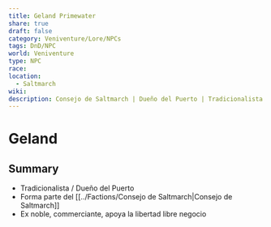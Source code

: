 ```yaml
---
title: Geland Primewater
share: true
draft: false
category: Veniventure/Lore/NPCs
tags: DnD/NPC
world: Veniventure
type: NPC
race: 
location:
  - Saltmarch
wiki: 
description: Consejo de Saltmarch | Dueño del Puerto | Tradicionalista
---
```


# Geland

## Summary

- Tradicionalista / Dueño del Puerto
- Forma parte del [[../Factions/Consejo de Saltmarch|Consejo de Saltmarch]]
- Ex noble, commerciante, apoya la libertad libre negocio